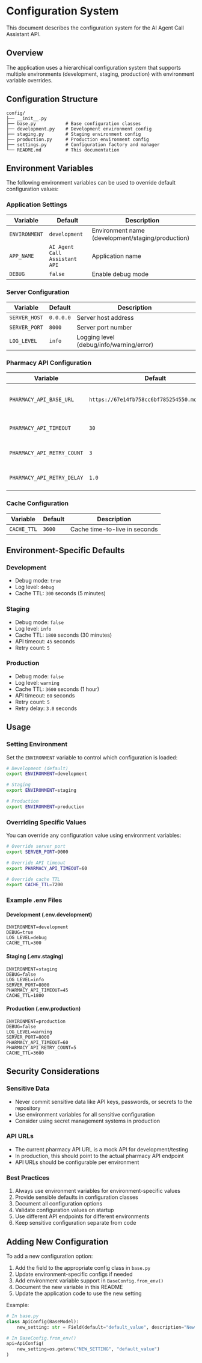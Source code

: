 # Configuration System

This document describes the configuration system for the AI Agent Call Assistant API.

## Overview

The application uses a hierarchical configuration system that supports multiple environments (development, staging, production) with environment variable overrides.

## Configuration Structure

```
config/
├── __init__.py
├── base.py           # Base configuration classes
├── development.py    # Development environment config
├── staging.py        # Staging environment config
├── production.py     # Production environment config
├── settings.py       # Configuration factory and manager
└── README.md         # This documentation
```

## Environment Variables

The following environment variables can be used to override default configuration values:

### Application Settings

| Variable | Default | Description |
|----------|---------|-------------|
| `ENVIRONMENT` | `development` | Environment name (development/staging/production) |
| `APP_NAME` | `AI Agent Call Assistant API` | Application name |
| `DEBUG` | `false` | Enable debug mode |

### Server Configuration

| Variable | Default | Description |
|----------|---------|-------------|
| `SERVER_HOST` | `0.0.0.0` | Server host address |
| `SERVER_PORT` | `8000` | Server port number |
| `LOG_LEVEL` | `info` | Logging level (debug/info/warning/error) |

### Pharmacy API Configuration

| Variable | Default | Description |
|----------|---------|-------------|
| `PHARMACY_API_BASE_URL` | `https://67e14fb758cc6bf785254550.mockapi.io` | External pharmacy API base URL |
| `PHARMACY_API_TIMEOUT` | `30` | Request timeout in seconds |
| `PHARMACY_API_RETRY_COUNT` | `3` | Number of retry attempts |
| `PHARMACY_API_RETRY_DELAY` | `1.0` | Initial retry delay in seconds |

### Cache Configuration

| Variable | Default | Description |
|----------|---------|-------------|
| `CACHE_TTL` | `3600` | Cache time-to-live in seconds |

## Environment-Specific Defaults

### Development
- Debug mode: `true`
- Log level: `debug`
- Cache TTL: `300` seconds (5 minutes)

### Staging
- Debug mode: `false`
- Log level: `info`
- Cache TTL: `1800` seconds (30 minutes)
- API timeout: `45` seconds
- Retry count: `5`

### Production
- Debug mode: `false`
- Log level: `warning`
- Cache TTL: `3600` seconds (1 hour)
- API timeout: `60` seconds
- Retry count: `5`
- Retry delay: `3.0` seconds

## Usage

### Setting Environment

Set the `ENVIRONMENT` variable to control which configuration is loaded:

```bash
# Development (default)
export ENVIRONMENT=development

# Staging
export ENVIRONMENT=staging

# Production
export ENVIRONMENT=production
```

### Overriding Specific Values

You can override any configuration value using environment variables:

```bash
# Override server port
export SERVER_PORT=9000

# Override API timeout
export PHARMACY_API_TIMEOUT=60

# Override cache TTL
export CACHE_TTL=7200
```

### Example .env Files

#### Development (.env.development)
```env
ENVIRONMENT=development
DEBUG=true
LOG_LEVEL=debug
CACHE_TTL=300
```

#### Staging (.env.staging)
```env
ENVIRONMENT=staging
DEBUG=false
LOG_LEVEL=info
SERVER_PORT=8000
PHARMACY_API_TIMEOUT=45
CACHE_TTL=1800
```

#### Production (.env.production)
```env
ENVIRONMENT=production
DEBUG=false
LOG_LEVEL=warning
SERVER_PORT=8000
PHARMACY_API_TIMEOUT=60
PHARMACY_API_RETRY_COUNT=5
CACHE_TTL=3600
```

## Security Considerations

### Sensitive Data
- Never commit sensitive data like API keys, passwords, or secrets to the repository
- Use environment variables for all sensitive configuration
- Consider using secret management systems in production

### API URLs
- The current pharmacy API URL is a mock API for development/testing
- In production, this should point to the actual pharmacy API endpoint
- API URLs should be configurable per environment

### Best Practices
1. Always use environment variables for environment-specific values
2. Provide sensible defaults in configuration classes
3. Document all configuration options
4. Validate configuration values on startup
5. Use different API endpoints for different environments
6. Keep sensitive configuration separate from code

## Adding New Configuration

To add a new configuration option:

1. Add the field to the appropriate config class in `base.py`
2. Update environment-specific configs if needed
3. Add environment variable support in `BaseConfig.from_env()`
4. Document the new variable in this README
5. Update the application code to use the new setting

Example:
```python
# In base.py
class ApiConfig(BaseModel):
    new_setting: str = Field(default="default_value", description="New setting")

# In BaseConfig.from_env()
api=ApiConfig(
    new_setting=os.getenv("NEW_SETTING", "default_value")
)
```
